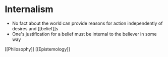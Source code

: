 # Internalism

- No fact about the world can provide reasons for action independently of desires and [[belief]]s
- One's justification for a belief must be internal to the believer in some way

[[Philosophy]] [[Epistemology]]

